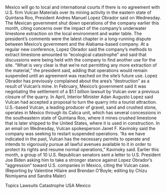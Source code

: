 Mexico will go to local and international courts if there is no agreement with U.S. firm Vulcan Materials over its mining activity in the eastern state of Quintana Roo, President Andres Manuel Lopez Obrador said on Wednesday.
The Mexican government shut down operations of the company earlier this month, citing concerns over the impact of the company’s underwater limestone extraction on the local environment and water table.
The president’s comments were the latest chapter in a long-running dispute between Mexico’s government and the Alabama-based company.
At a regular new conference, Lopez Obrador said the company’s methods to extract limestone amounted to “ecological catastrophe” and said that discussions were being held with the company to find another use for the site.
“What is very clear is that we’re not permitting any more extraction of the material,” the president said, adding that operations would remain suspended until an agreement was reached on the site’s future use.
Lopez Obrador has previously complained about the area’s “destruction” as a result of Vulcan’s mine.
In February, Mexico’s government said it was negotiating the settlement of a $1.1 billion lawsuit by Vulcan over a previous closure of the quarry.
In April, Interior Minister Adan Augusto Lopez said Vulcan had accepted a proposal to turn the quarry into a tourist attraction.
U.S.-based Vulcan, a leading producer of gravel, sand and crushed stone, operates in Mexico through its Calica unit, which has several concessions in the southeastern state of Quintana Roo, where it mines crushed limestone that is later shipped to the United States, where it is used in construction.
In an email on Wednesday, Vulcan spokesperson Janet F. Kavinoky said the company was seeking to restart suspended operations.
“As we have indicated in the past, Vulcan has the necessary permits to operate and intends to vigorously pursue all lawful avenues available to it in order to protect its rights and resume normal operations,” Kavinoky said.
Earlier this month, a group of 10 U.S. Republican senators sent a letter to U.S. President Joe Biden asking him to take a stronger stance against Lopez Obrador’s “aggression” toward U.S. companies in Mexico, citing the Vulcan case.
(Reporting by Valentine Hilaire and Brendan O’Boyle; editing by Chizu Nomiyama and Sandra Maler)

Topics
Lawsuits
Catastrophe
USA
Mexico
